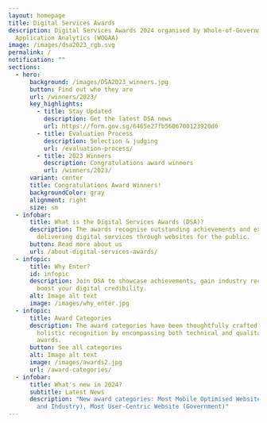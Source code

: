 ```yaml
---
layout: homepage
title: Digital Services Awards
description: Digital Services Awards 2024 organised by Whole-of-Government
  Application Analytics (WOGAA)
image: /images/dsa2023_rgb.svg
permalink: /
notification: ""
sections:
  - hero:
      background: /images/DSA2023_winners.jpg
      button: Find out who they are
      url: /winners/2023/
      key_highlights:
        - title: Stay Updated
          description: Get the latest DSA news
          url: https://form.gov.sg/6465e27fb5606700123920d6
        - title: Evaluation Process
          description: Selection & judging
          url: /evaluation-process/
        - title: 2023 Winners
          description: Congratulations award winners
          url: /winners/2023/
      variant: center
      title: Congratulations Award Winners!
      backgroundColor: gray
      alignment: right
      size: sm
  - infobar:
      title: What is the Digital Services Awards (DSA)?
      description: The awards recognise outstanding achievements and excellence in
        delivering digital services through websites for the public.
      button: Read more about us
      url: /about-digital-services-awards/
  - infopic:
      title: Why Enter?
      id: infopic
      description: Join DSA to showcase achievements, gain industry recognition, and
        boost your digital credibility.
      alt: Image alt text
      image: /images/why_enter.jpg
  - infopic:
      title: Award Categories
      description: The award categories have been thoughtfully crafted to provide
        holistic recognition by encompassing both technical and qualitative
        awards.
      button: See all categories
      alt: Image alt text
      image: /images/awards2.jpg
      url: /award-categories/
  - infobar:
      title: What's new in 2024?
      subtitle: Latest News
      description: "New award categories: Most Mobile Optimised Website (Government
        and Industry), Most User-Centric Website (Government)"
---
```

